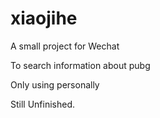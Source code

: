 # xiaojihe

A small project for Wechat

To search information about pubg

Only using personally

Still Unfinished.
